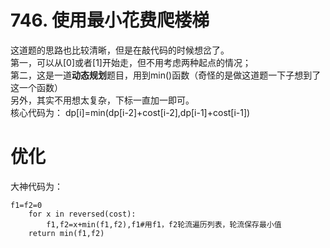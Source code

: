 # 746. 使用最小花费爬楼梯        
   
这道题的思路也比较清晰，但是在敲代码的时候想岔了。  
第一，可以从[0]或者[1]开始走，但不用考虑两种起点的情况；   
第二，这是一道**动态规划**题目，用到min()函数（奇怪的是做这道题一下子想到了这一个函数）  
另外，其实不用想太复杂，下标一直加一即可。  
核心代码为：
dp[i]=min(dp[i-2]+cost[i-2],dp[i-1]+cost[i-1])
  
# 优化
大神代码为：  
```
f1=f2=0
    for x in reversed(cost):
        f1,f2=x+min(f1,f2),f1#用f1，f2轮流遍历列表，轮流保存最小值
    return min(f1,f2)
```

